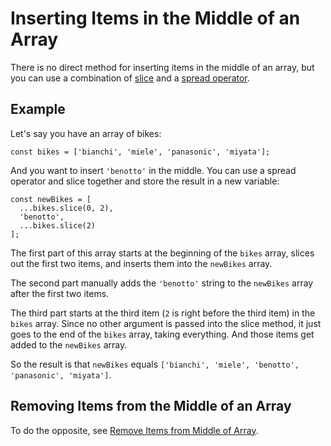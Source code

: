 # Inserting Items in the Middle of an Array

There is no direct method for inserting items in the middle of an array, but you can use a combination of [slice](https://github.com/toddcf/code-snippets/blob/master/javascript/objects/arrays/splice.md) and a [spread operator](https://github.com/toddcf/code-snippets/blob/master/javascript/objects/arrays/spread-operator.md).


## Example

Let's say you have an array of bikes:

```
const bikes = ['bianchi', 'miele', 'panasonic', 'miyata'];
```

And you want to insert `'benotto'` in the middle.  You can use a spread operator and slice together and store the result in a new variable:

```
const newBikes = [
  ...bikes.slice(0, 2),
  'benotto',
  ...bikes.slice(2)
];
```

The first part of this array starts at the beginning of the `bikes` array, slices out the first two items, and inserts them into the `newBikes` array.

The second part manually adds the `'benotto'` string to the `newBikes` array after the first two items.

The third part starts at the third item (`2` is right before the third item) in the `bikes` array.  Since no other argument is passed into the slice method, it just goes to the end of the `bikes` array, taking everything.  And those items get added to the `newBikes` array.

So the result is that `newBikes` equals `['bianchi', 'miele', 'benotto', 'panasonic', 'miyata']`.


## Removing Items from the Middle of an Array

To do the opposite, see [Remove Items from Middle of Array](https://github.com/toddcf/code-snippets/blob/master/javascript/objects/arrays/remove-from-middle-of-array.md).